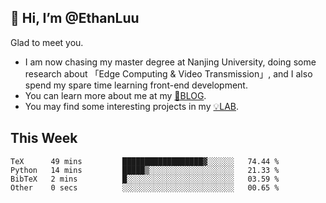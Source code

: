 ## 👋 Hi, I’m @EthanLuu

Glad to meet you.

- I am now chasing my master degree at Nanjing University, doing some research about 「Edge Computing & Video Transmission」, and I also spend my spare time learning front-end development.
- You can learn more about me at my [📝BLOG](https://blog.ethanloo.cn).
- You may find some interesting projects in my [💡LAB](https://lab.ethanloo.cn).

## This Week
<!--START_SECTION:waka-->

```text
TeX      49 mins         ██████████████████▓░░░░░░   74.44 %
Python   14 mins         █████▒░░░░░░░░░░░░░░░░░░░   21.33 %
BibTeX   2 mins          █░░░░░░░░░░░░░░░░░░░░░░░░   03.59 %
Other    0 secs          ░░░░░░░░░░░░░░░░░░░░░░░░░   00.65 %
```

<!--END_SECTION:waka-->
